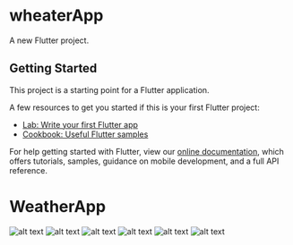 # wheaterApp

A new Flutter project.

## Getting Started

This project is a starting point for a Flutter application.

A few resources to get you started if this is your first Flutter project:

- [Lab: Write your first Flutter app](https://flutter.dev/docs/get-started/codelab)
- [Cookbook: Useful Flutter samples](https://flutter.dev/docs/cookbook)

For help getting started with Flutter, view our
[online documentation](https://flutter.dev/docs), which offers tutorials,
samples, guidance on mobile development, and a full API reference.
# WeatherApp



![alt text](https://github.com/RickZzDev/WeatherApp/blob/main/assets/gitImages/1.jpeg)
![alt text](https://github.com/RickZzDev/WeatherApp/blob/main/assets/gitImages/2.jpeg)
![alt text](https://github.com/RickZzDev/WeatherApp/blob/main/assets/gitImages/3.jpeg)
![alt text](https://github.com/RickZzDev/WeatherApp/blob/main/assets/gitImages/4.jpeg)
![alt text](https://github.com/RickZzDev/WeatherApp/blob/main/assets/gitImages/5.jpeg)
![alt text](https://github.com/RickZzDev/WeatherApp/blob/main/assets/gitImages/6.jpeg)
